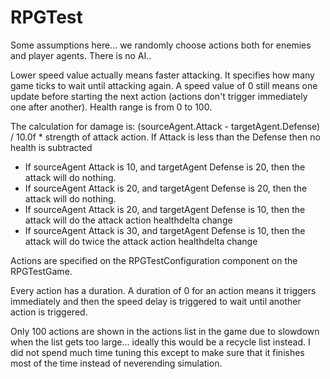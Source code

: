 # RPGTest

Some assumptions here... we randomly choose actions both for enemies and player agents.
There is no AI..

Lower speed value actually means faster attacking. It specifies how many game ticks to wait
until attacking again.  A speed value of 0 still means one
update before starting the next action (actions don't trigger immediately one after another).
Health range is from 0 to 100.

The calculation for damage is:
(sourceAgent.Attack - targetAgent.Defense) / 10.0f * strength of attack action.
If Attack is less than the Defense then no health is subtracted

- If sourceAgent Attack is 10, and targetAgent Defense is 20, then the attack will do nothing.
- If sourceAgent Attack is 20, and targetAgent Defense is 20, then the attack will do nothing.
- If sourceAgent Attack is 20, and targetAgent Defense is 10, then the attack will do the attack action healthdelta change
- If sourceAgent Attack is 30, and targetAgent Defense is 10, then the attack will do twice the attack action healthdelta change

Actions are specified on the RPGTestConfiguration component on the RPGTestGame.

Every action has a duration.  A duration of 0 for an action means it triggers immediately and then the
speed delay is triggered to wait until another action is triggered.

Only 100 actions are shown in the actions list in the game due to slowdown when the list gets too large... ideally this would be a recycle list instead.
I did not spend much time tuning this except to make sure that it finishes most of the time instead of neverending simulation.
